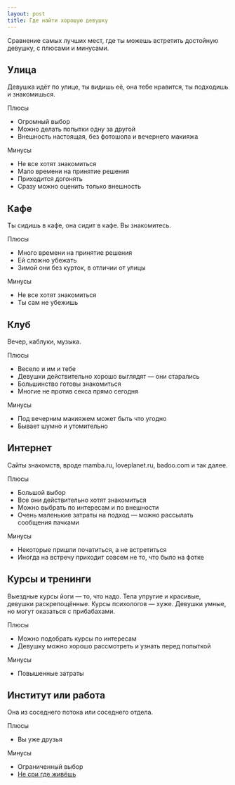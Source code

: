 ```yaml
---
layout: post
title: Где найти хорошую девушку
---
```


Сравнение самых лучших мест, где ты можешь встретить достойную девушку, с плюсами и минусами.

## Улица

Девушка идёт по улице, ты видишь её, она тебе нравится, ты подходишь и знакомишься.

Плюсы

- Огромный выбор
- Можно делать попытки одну за другой
- Внешность настоящая, без фотошопа и вечернего макияжа

Минусы

- Не все хотят знакомиться
- Мало времени на принятие решения
- Приходится догонять
- Сразу можно оценить только внешность

## Кафе

Ты сидишь в кафе, она сидит в кафе. Вы знакомитесь.

Плюсы

- Много времени на принятие решения
- Ей сложно убежать
- Зимой они без курток, в отличии от улицы

Минусы

- Не все хотят знакомиться
- Ты сам не убежишь

## Клуб

Вечер, каблуки, музыка.

Плюсы

- Весело и им и тебе
- Девушки действительно хорошо выглядят — они старались
- Большинство готовы знакомиться
- Многие не против секса прямо сегодня

Минусы

- Под вечерним макияжем может быть что угодно
- Бывает шумно и утомительно

## Интернет

Сайты знакомств, вроде mamba.ru, loveplanet.ru, badoo.com и так далее.

Плюсы

- Большой выбор
- Все они действительно хотят знакомиться
- Можно выбрать по интересам и по внешности
- Очень маленькие затраты на подход — можно рассылать сообщения пачками

Минусы

- Некоторые пришли початиться, а не встретиться
- Иногда на встречу приходит совсем не то, что было на фотке

## Курсы и тренинги

Выездные курсы йоги — то, что надо. Тела упругие и красивые, девушки раскрепощённые. Курсы психологов — хуже. Девушки умные, но могут оказаться с прибабахами.

Плюсы

- Можно подобрать курсы по интересам
- Девушку можно хорошо рассмотреть и узнать перед попыткой

Минусы

- Повышенные затраты

## Институт или работа

Она из соседнего потока или соседнего отдела.

Плюсы

- Вы уже друзья

Минусы

- Ограниченный выбор
- [Не сри где живёшь](/dont-shit-where-you-eat/)
